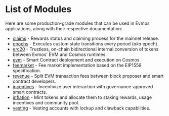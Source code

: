 <!--
order: 0
-->

# List of Modules

Here are some production-grade modules that can be used in Evmos applications, along with their respective documentation:

- [claims](claims/spec/README.md) - Rewards status and claiming process for the mainnet release.
- [epochs](epochs/spec/README.md) - Executes custom state transitions every period (*aka* epoch).
- [erc20](erc20/spec/README.md) - Trustless, on-chain bidirectional internal conversion of tokens
  between Evmos' EVM and Cosmos runtimes.
- [evm](https://docs.evmos.org/modules/evm/) - Smart Contract deployment and execution on Cosmos
- [feemarket](https://docs.evmos.org/modules/feemarket/) - Fee market implementation based on the EIP1559 specification.
- [revenue](revenue/spec/README.md) - Split EVM transaction fees between block proposer and smart contract developers.
- [incentives](incentives/spec/README.md) - Incentivize user interaction with governance-approved smart contracts.
- [inflation](inflation/spec/README.md) - Mint tokens and allocate them to staking rewards,
  usage incentives and community pool.
- [vesting](vesting/spec/README.md) - Vesting accounts with lockup and clawback capabilities.
